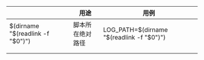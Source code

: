 |                                  | 用途             | 用例                                      |
| -------------------------------- | ---------------- | ----------------------------------------- |
| $(dirname "$(readlink -f "$0")") | 脚本所在绝对路径 | LOG_PATH=$(dirname "$(readlink -f "$0")") |
|                                  |                  |                                           |
|                                  |                  |                                           |

